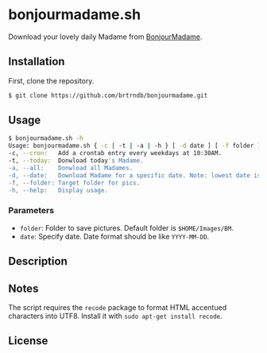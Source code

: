 # bonjourmadame.sh

Download your lovely daily Madame from [BonjourMadame](http://dites.bonjourmadame.fr/).

## Installation

First, clone the repository.

```sh
$ git clone https://github.com/brtrndb/bonjourmadame.git
```

## Usage

```sh
$ bonjourmadame.sh -h
Usage: bonjourmadame.sh { -c | -t | -a | -h } [ -d date ] [ -f folder ]
-c, --cron:   Add a crontab entry every weekdays at 10:30AM.
-t, --today:  Donwload today's Madame.
-a, --all:    Donwload all Madames.
-d, --date:   Download Madame for a specific date. Note: lowest date is 2015-11-30.
-f, --folder: Target folder for pics.
-h, --help:   Display usage.
```

### Parameters

* `folder`: Folder to save pictures. Default folder is `$HOME/Images/BM`.
* `date`: Specify date. Date format should be like `YYYY-MM-DD`.

## Description

## Notes

The script requires the `recode` package to format HTML accentued characters into UTF8. Install it with `sudo apt-get install recode`.

## License
